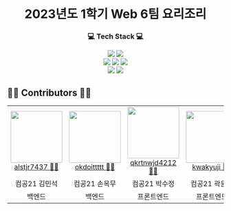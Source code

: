 <div align = "center">
  
# 2023년도 1학기 Web 6팀 요리조리

<h3>💻 Tech Stack 💻</h3>

<img src="https://img.shields.io/badge/Spring-6DB33F?style=flat-square&logo=Spring&logoColor=white"/>
<img src="https://img.shields.io/badge/Firebase-FFCA28?style=flat-square&logo=Firebase&logoColor=white"/>
<br>
<img src="https://img.shields.io/badge/Html5-E34F26?style=flat-square&logo=Html5&logoColor=white"/>
<img src="https://img.shields.io/badge/CSS3-1572B6?style=flat-square&logo=CSS3&logoColor=white"/>
<img src="https://img.shields.io/badge/React-61DAFB?style=flat-square&logo=React&logoColor=white"/>
<br>
<a href="https://www.notion.so/f4e77704459e414aaaf16bfc1459f517?v=d00f02f462444c999c637e18a57c4b4c"><img src="https://img.shields.io/badge/Notion-000000?style=flat-square&logo=Notion&logoColor=white"/></a>
<a hre="https://github.com/pknu-wap/2023_1_Wap_Web_Team6"><img src="https://img.shields.io/badge/Github-181717?style=flat-square&logo=Github&logoColor=white"/></a>

</div>


## 👨‍💻 Contributors 👩‍💻

<table>
  <tr>
    <td align="center">
      <a href="https://github.com/alstjr7437">
        <img src="https://avatars.githubusercontent.com/u/94051599?v=4" width="120px;"/>
        <br />
        <a href="https://github.com/pknu-wap/wap-ui/commits/main?author=alstjr7437" title="Code">alstjr7437 👨‍💻</a>
    </td>
    <td align="center">
      <a href="https://github.com/okdoittttt">
        <img src="https://avatars.githubusercontent.com/u/94339333?v=4" width="120px;"/>
        <br />
        <a href="https://github.com/pknu-wap/wap-ui/commits/main?author=okdoittttt" title="Code">okdoittttt 👨‍💻</a>
    </td>
    <td align="center">
      <a href="https://github.com/qkrtnwjd4212">
        <img src="https://avatars.githubusercontent.com/u/80205505?v=4" width="120px;"/>
        <br />
        <a href="https://github.com/pknu-wap/wap-ui/commits/main?author=qkrtnwjd4212" title="Code">qkrtnwjd4212 👩‍💻</a>
    </td>
    <td align="center">
      <a href="https://github.com/kwakyuji">
        <img src="https://avatars.githubusercontent.com/u/83887485?v=4" width="120px;"/>
        <br />
        <a href="https://github.com/pknu-wap/wap-ui/commits/main?author=kwakyuji" title="Code">kwakyuji 👩‍💻</a>
    </td>
  </tr>
  <tr>
    <td align="center">컴공21 김민석</td>
    <td align="center">컴공21 손옥무</td>
    <td align="center">컴공21 박수정</td>
    <td align="center">컴공21 곽윤지</td>
  </tr>
    <tr>
    <td align="center">백엔드</td>
    <td align="center">백엔드</td>
    <td align="center">프론트엔드</td>
    <td align="center">프론트엔드</td>
  </tr>
</table>
